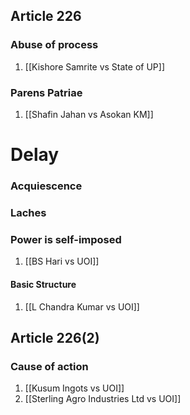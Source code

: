 ## Article 226
### Abuse of process

1. [[Kishore Samrite vs State of UP]]



### Parens Patriae

1. [[Shafin Jahan vs Asokan KM]]

# Delay

### Acquiescence

### Laches

### Power is self-imposed
1. [[BS Hari vs UOI]]

#### Basic Structure

1. [[L Chandra Kumar vs UOI]]

## Article 226(2)
### Cause of action

1. [[Kusum Ingots vs UOI]]
2. [[Sterling Agro Industries Ltd vs UOI]]